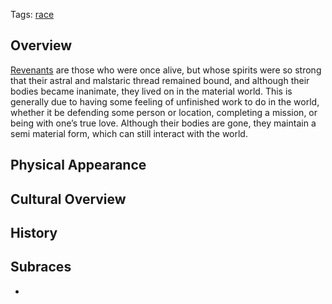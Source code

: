 Tags: [race](Races)

## Overview

[Revenants](Revenants) are those who were once alive, but whose spirits were so strong that their astral and malstaric thread remained bound, and although their bodies became inanimate, they lived on in the material world. This is generally due to having some feeling of unfinished work to do in the world, whether it be defending some person or location, completing a mission, or being with one’s true love. 
Although their bodies are gone, they maintain a semi material form, which can still interact with the world. 

## Physical Appearance



## Cultural Overview



## History



## Subraces

- 
